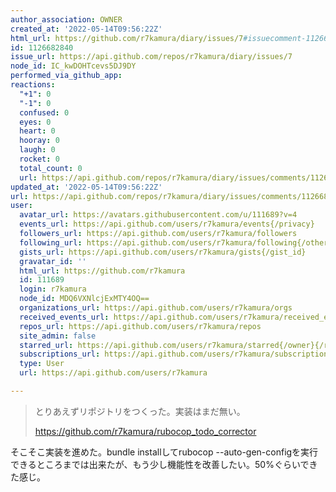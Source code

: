 ```yaml
---
author_association: OWNER
created_at: '2022-05-14T09:56:22Z'
html_url: https://github.com/r7kamura/diary/issues/7#issuecomment-1126682840
id: 1126682840
issue_url: https://api.github.com/repos/r7kamura/diary/issues/7
node_id: IC_kwDOHTcevs5DJ9DY
performed_via_github_app: 
reactions:
  "+1": 0
  "-1": 0
  confused: 0
  eyes: 0
  heart: 0
  hooray: 0
  laugh: 0
  rocket: 0
  total_count: 0
  url: https://api.github.com/repos/r7kamura/diary/issues/comments/1126682840/reactions
updated_at: '2022-05-14T09:56:22Z'
url: https://api.github.com/repos/r7kamura/diary/issues/comments/1126682840
user:
  avatar_url: https://avatars.githubusercontent.com/u/111689?v=4
  events_url: https://api.github.com/users/r7kamura/events{/privacy}
  followers_url: https://api.github.com/users/r7kamura/followers
  following_url: https://api.github.com/users/r7kamura/following{/other_user}
  gists_url: https://api.github.com/users/r7kamura/gists{/gist_id}
  gravatar_id: ''
  html_url: https://github.com/r7kamura
  id: 111689
  login: r7kamura
  node_id: MDQ6VXNlcjExMTY4OQ==
  organizations_url: https://api.github.com/users/r7kamura/orgs
  received_events_url: https://api.github.com/users/r7kamura/received_events
  repos_url: https://api.github.com/users/r7kamura/repos
  site_admin: false
  starred_url: https://api.github.com/users/r7kamura/starred{/owner}{/repo}
  subscriptions_url: https://api.github.com/users/r7kamura/subscriptions
  type: User
  url: https://api.github.com/users/r7kamura

---
```

> とりあえずリポジトリをつくった。実装はまだ無い。
> 
> https://github.com/r7kamura/rubocop_todo_corrector

そこそこ実装を進めた。bundle installしてrubocop --auto-gen-configを実行できるところまでは出来たが、もう少し機能性を改善したい。50%ぐらいできた感じ。